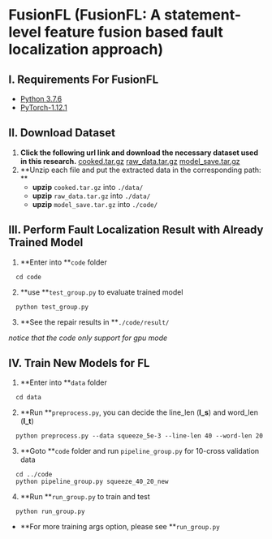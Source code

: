 # FusionFL (FusionFL: A statement-level feature fusion based fault localization approach)

## I. Requirements For FusionFL

* [Python 3.7.6](https://www.python.org/downloads/)
* [PyTorch-1.12.1](https://pytorch.org/)

## II. Download Dataset

1. **Click the following url link and download the necessary dataset used in this research.**
   [cooked.tar.gz](https://mega.nz/file/dzVBRT4A#NnN7TAysQEwdLuBmpvstwsAXOBSSacXJoOWvKsFXePM)
   [raw_data.tar.gz](https://mega.nz/file/NjlESDBI#1QNHoto4djBzhPujsLr-h26210Q_SMMkyiqS360bnrk)
   [model_save.tar.gz](https://mega.nz/file/EjUSDYKY#GO9Kt0iSFjh3kM48AVbaArAvbhFsEiAUXLumG_M2Y2A)
2. **Unzip each file and put the extracted data in the corresponding path: **
   * **upzip** `cooked.tar.gz` into `./data/`
   * **upzip** `raw_data.tar.gz` into `./data/`
   * **upzip** `model_save.tar.gz` into `./code/`

## III. Perform Fault Localization Result with Already Trained Model

1. **Enter into **`code` folder

```
  cd code
```

2. **use **`test_group.py` to evaluate trained model

```
  python test_group.py
```

3. **See the repair results in **`./code/result/`

*notice that the code only support for gpu mode*

## IV. Train New Models for FL

1. **Enter into **`data` folder

```
  cd data
```

2. **Run **`preprocess.py`, you can decide the line_len (**l_s**) and word_len (**l_t**)

```
  python preprocess.py --data squeeze_5e-3 --line-len 40 --word-len 20
```

3. **Goto **`code`  folder and run `pipeline_group.py` for 10-cross validation data

```
  cd ../code
  python pipeline_group.py squeeze_40_20_new
```

4. **Run **`run_group.py` to train and test

```
  python run_group.py
```

* **For more training args option, please see **`run_group.py`

